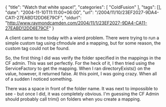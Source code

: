 {
	"title": "Watch that white space!",
	"categories": [
		"ColdFusion"
	],
	"tags": [],
	"date": "2004-11-10T11:11:00+06:00",
	"url": "/2004/11/10/23EF2027-9DA4-CA11-27EABD12DD6E79CF",
	"oldurl": "http://www.raymondcamden.com/2004/11/1/23EF2027-9DA4-CA11-27EABD12DD6E79CF"
}

A client came to me today with a wierd problem. There were trying to run a simple custom tag using cfmodule and a mapping, but for some reason, the custom tag could not be found.

So, the first thing I did was verify the folder specified in the mappings in the CF admin. This was set perfectly. For the heck of it, I then tried using the ServiceFactory to get the mapping. When I ran directoryExists() on the value, however, it returned false. At this point, I was going crazy. When all of a sudden I noticed something. 

There was a space in front of the folder name. It was next to impossible to see - but once I did, it was completely obvious. I'm guessing the CF Admin should probably call trim() on folders when you create a mapping.